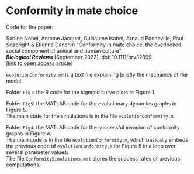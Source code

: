 # Conformity in mate choice
 
Code for the paper:

Sabine Nöbel, Antoine Jacquet, Guillaume Isabel, Arnaud Pocheville, Paul Seabright & Etienne Danchin   "Conformity in mate choice, the overlooked social component of animal and human culture"  
<i>**Biological Reviews**</i> (September 2022), doi: 10.1111/brv.12899  
[<a href="https://doi.org/10.1111/brv.12899">link to open access article</a>]

`evolutionConformity.md` is a text file explaining briefly the mechanics of the model.

Folder `Fig1`: the R code for the sigmoid curve plots in Figure 1.

Folder `Fig5`: the MATLAB code for the evolutionary dynamics graphs in Figure 5.  
The main code for the simulations is in the file `evolutionConformity.m`.

Folder `Fig4`: the MATLAB code for the successful invasion of conformity graphs in Figure 4.  
The main code is in the file `evolutionConformity.m`, which basically embeds the previous code of `evolutionConformity.m` for Figure 5 in a loop over several parameter values.  
The file `ConformitySimulations.mat` stores the success rates of previous computations.  







